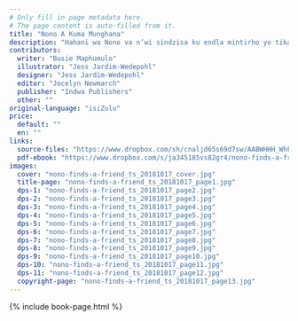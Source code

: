 ```yaml
---
# Only fill in page metadata here.
# The page content is auto-filled from it.
title: "Nono A Kuma Munghana"
description: "Hahani wa Nono va n’wi sindzisa ku endla mintirho yo tika siku hinkwaro. Siku ri n’wana Nono a kuma xinhwanyetana xitsongo xi n’wi tshembisa ku n’wi pfuna."
contributors:
  writer: "Busie Maphumulo"
  illustrator: "Jess Jardim-Wedepohl"
  designer: "Jess Jardim-Wedepohl"
  editor: "Jocelyn Newmarch"
  publisher: "Indwa Publishers"
  other: ""
original-language: "isiZulu"
price:
  default: ""
  en: ""
links:
  source-files: "https://www.dropbox.com/sh/cnaljd65s69d7sw/AABWHHH_WhFrR4D5g3T_GgApa?dl=0"
  pdf-ebook: "https://www.dropbox.com/s/ja345185vs82gr4/nono-finds-a-friend_ts_20181017.pdf?dl=0"
images:
  cover: "nono-finds-a-friend_ts_20181017_cover.jpg"
  title-page: "nono-finds-a-friend_ts_20181017_page1.jpg"
  dps-1: "nono-finds-a-friend_ts_20181017_page2.jpg"
  dps-2: "nono-finds-a-friend_ts_20181017_page3.jpg"
  dps-3: "nono-finds-a-friend_ts_20181017_page4.jpg"
  dps-4: "nono-finds-a-friend_ts_20181017_page5.jpg"
  dps-5: "nono-finds-a-friend_ts_20181017_page6.jpg"
  dps-6: "nono-finds-a-friend_ts_20181017_page7.jpg"
  dps-7: "nono-finds-a-friend_ts_20181017_page8.jpg"
  dps-8: "nono-finds-a-friend_ts_20181017_page9.jpg"
  dps-9: "nono-finds-a-friend_ts_20181017_page10.jpg"
  dps-10: "nono-finds-a-friend_ts_20181017_page11.jpg"
  dps-11: "nono-finds-a-friend_ts_20181017_page12.jpg"
  copyright-page: "nono-finds-a-friend_ts_20181017_page13.jpg"
---
```


{% include book-page.html %}



